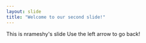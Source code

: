 ```yaml
---
layout: slide
title: "Welcome to our second slide!"
---
```

This is nrameshy's slide
Use the left arrow to go back!
